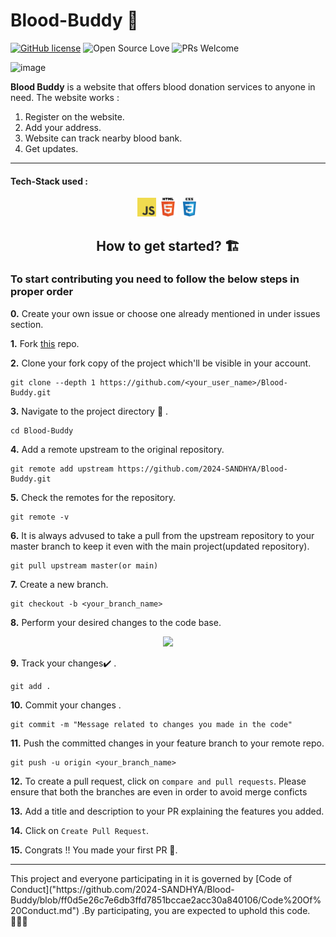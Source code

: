# Blood-Buddy 🏥
[![GitHub license](https://img.shields.io/badge/license-MIT-blue.svg)](LICENSE) ![Open Source Love](https://badges.frapsoft.com/os/v2/open-source.svg?v=103)  ![PRs Welcome](https://img.shields.io/badge/PRs-welcome-green.svg)

![image](https://user-images.githubusercontent.com/75671152/132247486-0eb918aa-7f5e-4042-8380-82ce77d4d289.png)

**Blood Buddy** is a website that offers blood donation services to anyone in need. The website works :

1. Register on the website.
2. Add your address.
3. Website can track nearby blood bank.
4. Get updates.

<hr>

#### Tech-Stack used :

  <p align ="center"><code><img height="30" src="https://raw.githubusercontent.com/github/explore/80688e429a7d4ef2fca1e82350fe8e3517d3494d/topics/javascript/javascript.png"></code>
  <code><img height="30" src="https://raw.githubusercontent.com/github/explore/80688e429a7d4ef2fca1e82350fe8e3517d3494d/topics/html/html.png"></code>
  <code><img height="30" src="https://raw.githubusercontent.com/github/explore/80688e429a7d4ef2fca1e82350fe8e3517d3494d/topics/css/css.png"></code>


<h2 align=center>  How to get started? 🏗 </h2> 

<h3> To start contributing you need to follow the below steps in proper order </h3>

**0.**  Create your own issue or choose one already mentioned in under issues section.

**1.**  Fork [this](https://github.com/2024-SANDHYA/Bloody-Buddy.git) repo.

**2.**  Clone your fork copy of the project which'll be visible in your account.

```
git clone --depth 1 https://github.com/<your_user_name>/Blood-Buddy.git
```

**3.** Navigate to the project directory :file_folder: .

```
cd Blood-Buddy
```

**4.** Add a remote upstream to the original repository.

```
git remote add upstream https://github.com/2024-SANDHYA/Blood-Buddy.git
```

**5.** Check the remotes for the repository.

```
git remote -v
```

**6.** It is always advused to take a pull from the upstream repository to your master branch to keep it even with the main project(updated repository).

```
git pull upstream master(or main)
```

**7.** Create a new branch.

```
git checkout -b <your_branch_name>
```

**8.** Perform your desired changes to the code base.

<p align="center"><img width=35% src="https://media2.giphy.com/media/L1R1tvI9svkIWwpVYr/giphy.gif?cid=ecf05e47pzi2rpig0vc8pjusra8hiai1b91zgiywvbubu9vu&rid=giphy.gif"></p>

**9.** Track your changes:heavy_check_mark: .

```
git add . 
```

**10.** Commit your changes .

```
git commit -m "Message related to changes you made in the code"
```

**11.** Push the committed changes in your feature branch to your remote repo.

```
git push -u origin <your_branch_name>
```

**12.** To create a pull request, click on `compare and pull requests`. Please ensure that both the branches are even in order to avoid merge conficts

**13.** Add a title and description to your PR explaining the features you added.

**14.** Click on `Create Pull Request`.

**15.** Congrats !! You made your first PR 🥳.

<hr>
This project and everyone participating in it is governed by [Code of Conduct]("https://github.com/2024-SANDHYA/Blood-Buddy/blob/ff0d5e26c7e6db3ffd7851bccae2acc30a840106/Code%20Of%20Conduct.md") .By participating, you are expected to uphold this code.👨🏻‍💻


